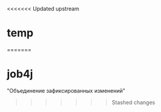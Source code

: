 <<<<<<< Updated upstream
# temp
=======
# job4j 
"Объединение зафиксированных изменений"
>>>>>>> Stashed changes
